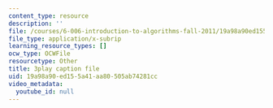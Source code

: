 ```yaml
---
content_type: resource
description: ''
file: /courses/6-006-introduction-to-algorithms-fall-2011/19a98a90ed155a41aa80505ab74281cc_moPtwq_cVH8.vtt
file_type: application/x-subrip
learning_resource_types: []
ocw_type: OCWFile
resourcetype: Other
title: 3play caption file
uid: 19a98a90-ed15-5a41-aa80-505ab74281cc
video_metadata:
  youtube_id: null
---
```

